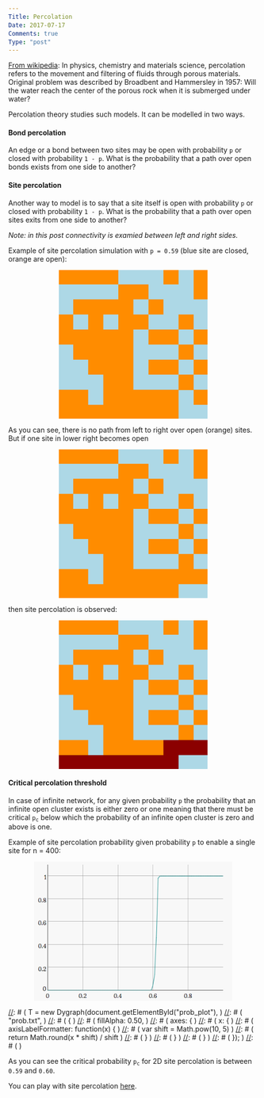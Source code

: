 ```yaml
---
Title: Percolation
Date: 2017-07-17
Comments: true
Type: "post"
---
```


[From wikipedia](https://en.wikipedia.org/wiki/Percolation): In physics, chemistry and materials science, percolation 
refers to the movement and filtering of fluids through porous materials.
Original problem was described by Broadbent and Hammersley in 1957:
Will the water reach the center of the porous rock when it is submerged under water?

<!--more-->

Percolation theory studies such models. It can be modelled in two ways.

#### Bond percolation
An edge or a bond between two sites may be open with probability `p` or closed with
probability `1 - p`. What is the probability that a path over open bonds exists from one side to another?

#### Site percolation
Another way to model is to say that a site itself is open with probability `p` or closed
with probability `1 - p`. What is the probability that
a path over open sites exits from one side to another?

*Note: in this post connectivity is examied between left and right sides.*

Example of site percolation simulation with `p = 0.59` (blue site are closed, orange are open):

<img src="1.png" alt="Drawing" style="width: 300px; display: block; margin: 0 auto;" />

As you can see, there is no path from left to right over open (orange) sites. But if 
one site in lower right becomes open

<img src="2.png" alt="Drawing" style="width: 300px; display: block; margin: 0 auto;" />

then site percolation is observed:

<img src="3.png" alt="Drawing" style="width: 300px; display: block; margin: 0 auto;" />

#### Critical percolation threshold
In case of infinite network, for any given probability `p` the probability that an infinite open cluster exists
is either zero or one meaning that there must be critical <code>p<sub>c</sub></code> below which the probability
of an infinite open cluster is zero and above is one.

Example of site percolation probability given probability `p` to enable a single site for n = 400:

<img src="plot.png" alt="Drawing" style="width: 400px; display: block; margin: 0 auto;" />

[//]: # (<script type="text/javascript" src="dygraph.min.js"></script>)
[//]: # ( <link rel="stylesheet" src="dygraph.css" /> )
[//]: # ( <div id="prob_plot"></div> )
[//]: # ( <script type="text/javascript"> )
[//]: # (   T = new Dygraph(document.getElementById("prob_plot"), )
[//]: # (                   "prob.txt", )
[//]: # (                   { )
[//]: # (                     fillAlpha: 0.50, )
[//]: # (                     axes: { )
[//]: # (                       x: { )
[//]: # (                         axisLabelFormatter: function(x) { )
[//]: # (                           var shift = Math.pow(10, 5) )
[//]: # (                           return Math.round(x * shift) / shift )
[//]: # (                         } )
[//]: # (                       } )
[//]: # (                     } )
[//]: # (                   }); )
[//]: # ( </script> )

As you can see the critical probability <code>p<sub>c</sub></code> for 2D site percolation is between `0.59` and `0.60`.

You can play with site percolation [here](/projects/percolation/).
